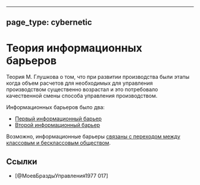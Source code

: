 

---
page_type: cybernetic
---

# Теория информационных барьеров

Теория М. Глушкова о том, что при развитии производства были этапы когда объем расчетов для необходимых для управления производством существенно возрастал и это потребовало качественной смены способа управления производством.

Информационных барьеров было два:

* [Первый информационный барьер]([[20230206101645]])
* [Второй информационный барьер]([[20230206103610]])

Возможно, информационные барьеры [связаны с переходом между классовым и бесклассовым обществом]([[20230206105228]]).

## Ссылки

*  [@МоевБраздыУправления1977 017]